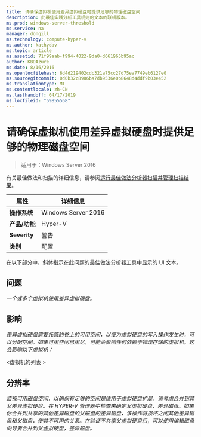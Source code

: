 ```yaml
---
title: 请确保虚拟机使用差异虚拟硬盘时提供足够的物理磁盘空间
description: 此最佳实践分析工具规则的文本的联机版本。
ms.prod: windows-server-threshold
ms.service: na
manager: dongill
ms.technology: compute-hyper-v
ms.author: kathydav
ms.topic: article
ms.assetid: 71f99aab-f994-4022-9da0-d661965b95ac
author: KBDAzure
ms.date: 8/16/2016
ms.openlocfilehash: 6d4d219402cdc321a75cc27d75ea7749eb6127e0
ms.sourcegitcommit: 0d0b32c8986ba7db9536e0b8648d4ddf9b03e452
ms.translationtype: MT
ms.contentlocale: zh-CN
ms.lasthandoff: 04/17/2019
ms.locfileid: "59855568"
---
```

# <a name="ensure-sufficient-physical-disk-space-is-available-when-virtual-machines-use-differencing-virtual-hard-disks"></a>请确保虚拟机使用差异虚拟硬盘时提供足够的物理磁盘空间

>适用于：Windows Server 2016

有关最佳做法和扫描的详细信息，请参阅[运行最佳做法分析器扫描并管理扫描结果](https://go.microsoft.com/fwlink/p/?LinkID=223177)。  
  
|属性|详细信息|  
|-|-|  
|**操作系统**|Windows Server 2016|  
|**产品/功能**|Hyper-V|  
|**Severity**|警告|  
|**类别**|配置|  
  
在以下部分中，斜体指示在此问题的最佳做法分析器工具中显示的 UI 文本。  
  
## <a name="issue"></a>问题  
*一个或多个虚拟机使用差异虚拟硬盘。*  
  
## <a name="impact"></a>影响  
*差异虚拟硬盘需要托管的卷上的可用空间，以便为虚拟硬盘的写入操作发生时，可以分配空间。如果可用空间已用尽，可能会影响任何依赖于物理存储的虚拟机。这会影响以下虚拟机：*  
  
\<虚拟机的列表 >  
  
## <a name="resolution"></a>分辨率  
*监视可用磁盘空间，以确保有足够的空间是适用于虚拟硬盘扩展。请考虑合并到其父差异虚拟硬盘。在 HYPER-V 管理器中检查来确定父虚拟硬盘，差异磁盘。如果你合并到共享的其他差异磁盘的父磁盘的差异磁盘，该操作将损坏之间其他差异磁盘和父磁盘，使其不可用的关系。在验证不共享父虚拟硬盘后，可以使用编辑磁盘向导要合并到父虚拟硬盘，差异磁盘。*  
  


